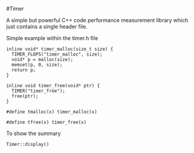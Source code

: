 #Timer

A simple but powerful C++ code performance measurement library which just contains a single header file.

Simple example within the timer.h file

```
inline void* timer_malloc(size_t size) {
  TIMER_FLOPS("timer_malloc", size);
  void* p = malloc(size);
  memset(p, 0, size);
  return p;
}

inline void timer_free(void* ptr) {
  TIMER("timer_free");
  free(ptr);
}

#define tmalloc(x) timer_malloc(x)

#define tfree(x) timer_free(x)
```

To show the summary
```
Timer::display()
```


